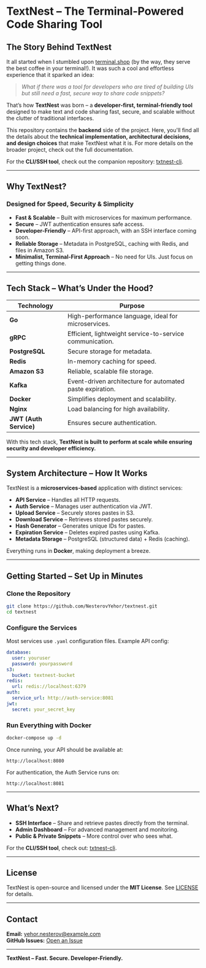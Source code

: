 # TextNest – The Terminal-Powered Code Sharing Tool

## The Story Behind TextNest  

It all started when I stumbled upon [terminal.shop](https://terminal.shop) (by the way, they serve the best coffee in your terminal!). It was such a cool and effortless experience that it sparked an idea:

> *What if there was a tool for developers who are tired of building UIs but still need a fast, secure way to share code snippets?*

That’s how **TextNest** was born – a **developer-first, terminal-friendly tool** designed to make text and code sharing fast, secure, and scalable without the clutter of traditional interfaces.

This repository contains the **backend** side of the project. Here, you'll find all the details about the **technical implementation, architectural decisions, and design choices** that make TextNest what it is. For more details on the broader project, check out the full documentation.

For the **CLI/SSH tool**, check out the companion repository: [txtnest-cli](https://github.com/NesterovYehor/txtnest-cli).

---

## Why TextNest?

### Designed for Speed, Security & Simplicity

- **Fast & Scalable** – Built with microservices for maximum performance.  
- **Secure** – JWT authentication ensures safe access.  
- **Developer-Friendly** – API-first approach, with an SSH interface coming soon.  
- **Reliable Storage** – Metadata in PostgreSQL, caching with Redis, and files in Amazon S3.  
- **Minimalist, Terminal-First Approach** – No need for UIs. Just focus on getting things done.  

---

## Tech Stack – What’s Under the Hood?

| **Technology**  | **Purpose** |
|---------------|------------|
| **Go** | High-performance language, ideal for microservices. |
| **gRPC** | Efficient, lightweight service-to-service communication. |
| **PostgreSQL** | Secure storage for metadata. |
| **Redis** | In-memory caching for speed. |
| **Amazon S3** | Reliable, scalable file storage. |
| **Kafka** | Event-driven architecture for automated paste expiration. |
| **Docker** | Simplifies deployment and scalability. |
| **Nginx** | Load balancing for high availability. |
| **JWT (Auth Service)** | Ensures secure authentication. |

With this tech stack, **TextNest is built to perform at scale while ensuring security and developer efficiency.**

---

## System Architecture – How It Works

TextNest is a **microservices-based** application with distinct services:

- **API Service** – Handles all HTTP requests.  
- **Auth Service** – Manages user authentication via JWT.  
- **Upload Service** – Securely stores pastes in S3.  
- **Download Service** – Retrieves stored pastes securely.  
- **Hash Generator** – Generates unique IDs for pastes.  
- **Expiration Service** – Deletes expired pastes using Kafka.  
- **Metadata Storage** – PostgreSQL (structured data) + Redis (caching).  

Everything runs in **Docker**, making deployment a breeze.

---

## Getting Started – Set Up in Minutes

### Clone the Repository

```bash
git clone https://github.com/NesterovYehor/textnest.git
cd textnest
```

### Configure the Services

Most services use `.yaml` configuration files. Example API config:

```yaml
database:
  user: youruser
  password: yourpassword
s3:
  bucket: textnest-bucket
redis:
  url: redis://localhost:6379
auth:
  service_url: http://auth-service:8081
jwt:
  secret: your_secret_key
```

### Run Everything with Docker

```bash
docker-compose up -d
```

Once running, your API should be available at:

```
http://localhost:8080
```

For authentication, the Auth Service runs on:

```
http://localhost:8081
```

---

## What’s Next?

- **SSH Interface** – Share and retrieve pastes directly from the terminal.  
- **Admin Dashboard** – For advanced management and monitoring.  
- **Public & Private Snippets** – More control over who sees what.  

For the **CLI/SSH tool**, check out: [txtnest-cli](https://github.com/NesterovYehor/txtnest-cli).

---

## License

TextNest is open-source and licensed under the **MIT License**. See [LICENSE](./LICENSE) for details.

---

## Contact

**Email:** [yehor.nesterov@example.com](mailto:yehor.nesterov@example.com)  
**GitHub Issues:** [Open an Issue](https://github.com/NesterovYehor/textnest/issues)  

---

**TextNest – Fast. Secure. Developer-Friendly.**

